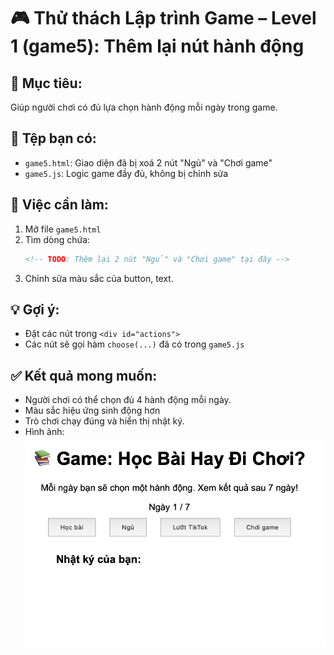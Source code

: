 
# 🎮 Thử thách Lập trình Game – Level 1 (game5): Thêm lại nút hành động

## 🧠 Mục tiêu:
Giúp người chơi có đủ lựa chọn hành động mỗi ngày trong game.

## 📂 Tệp bạn có:
- `game5.html`: Giao diện đã bị xoá 2 nút "Ngủ" và "Chơi game"
- `game5.js`: Logic game đầy đủ, không bị chỉnh sửa

## 🔧 Việc cần làm:
1. Mở file `game5.html`
2. Tìm dòng chứa:
   ```html
   <!-- TODO: Thêm lại 2 nút "Ngủ" và "Chơi game" tại đây -->
   ```
3. Chỉnh sửa màu sắc của button, text.


## 💡 Gợi ý:
- Đặt các nút trong `<div id="actions">`
- Các nút sẽ gọi hàm `choose(...)` đã có trong `game5.js`

## ✅ Kết quả mong muốn:
- Người chơi có thể chọn đủ 4 hành động mỗi ngày.
- Màu sắc hiệu ứng sinh động hơn
- Trò chơi chạy đúng và hiển thị nhật ký.
- Hình ảnh: 
![alt text](image.png)